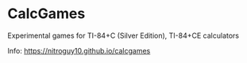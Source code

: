 # CalcGames
Experimental games for TI-84+C (Silver Edition), TI-84+CE calculators 

Info: https://nitroguy10.github.io/calcgames
